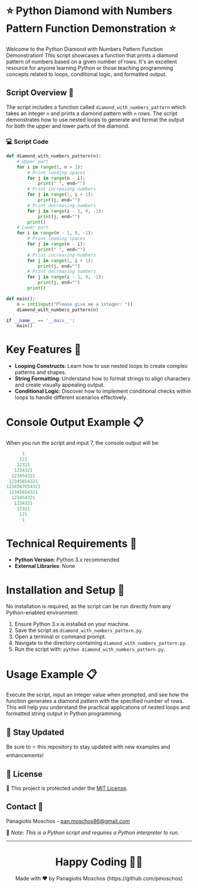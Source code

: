 # ⭐ Python Diamond with Numbers Pattern Function Demonstration ⭐

Welcome to the Python Diamond with Numbers Pattern Function Demonstration! This script showcases a function that prints a diamond pattern of numbers based on a given number of rows. It's an excellent resource for anyone learning Python or those teaching programming concepts related to loops, conditional logic, and formatted output.

## Script Overview 📘

The script includes a function called `diamond_with_numbers_pattern` which takes an integer `n` and prints a diamond pattern with `n` rows. The script demonstrates how to use nested loops to generate and format the output for both the upper and lower parts of the diamond.

### :computer: Script Code

```python
def diamond_with_numbers_pattern(n):
    # Upper part
    for i in range(1, n + 1):
        # Print leading spaces
        for j in range(n - i):
            print(" ", end="")
        # Print increasing numbers
        for j in range(1, i + 1):
            print(j, end="")
        # Print decreasing numbers
        for j in range(i - 1, 0, -1):
            print(j, end="")
        print()
    # Lower part
    for i in range(n - 1, 0, -1):
        # Print leading spaces
        for j in range(n - i):
            print(" ", end="")
        # Print increasing numbers
        for j in range(1, i + 1):
            print(j, end="")
        # Print decreasing numbers
        for j in range(i - 1, 0, -1):
            print(j, end="")
        print()

def main():
    n = int(input("Please give me a integer: "))
    diamond_with_numbers_pattern(n)

if __name__ == '__main__':
    main()
```

# Key Features 🌟
- **Looping Constructs**: Learn how to use nested loops to create complex patterns and shapes.
- **String Formatting**: Understand how to format strings to align characters and create visually appealing output.
- **Conditional Logic**: Discover how to implement conditional checks within loops to handle different scenarios effectively.

# Console Output Example 📋
When you run the script and input 7, the console output will be:

```python
      1
     121
    12321
   1234321
  123454321
 12345654321
1234567654321
 12345654321
  123454321
   1234321
    12321
     121
      1
```

# Technical Requirements 🔧
- **Python Version**: Python 3.x recommended
- **External Libraries**: None

# Installation and Setup 🚀
No installation is required, as the script can be run directly from any Python-enabled environment:

1. Ensure Python 3.x is installed on your machine.
2. Save the script as `diamond_with_numbers_pattern.py`.
3. Open a terminal or command prompt.
4. Navigate to the directory containing `diamond_with_numbers_pattern.py`.
5. Run the script with: `python diamond_with_numbers_pattern.py`.

# Usage Example 📋
Execute the script, input an integer value when prompted, and see how the function generates a diamond pattern with the specified number of rows. This will help you understand the practical applications of nested loops and formatted string output in Python programming.

## 📢 Stay Updated

Be sure to ⭐ this repository to stay updated with new examples and enhancements!

## 📄 License
🔐 This project is protected under the [MIT License](https://mit-license.org/).


## Contact 📧
Panagiotis Moschos - pan.moschos86@gmail.com

🔗 *Note: This is a Python script and requires a Python interpreter to run.*

---
<h1 align=center>Happy Coding 👨‍💻 </h1>

<p align="center">
  Made with ❤️ by Panagiotis Moschos (https://github.com/pmoschos)
</p>